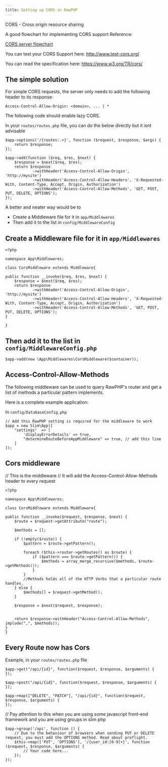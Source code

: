 ```yaml
---
title: Setting up CORS in RawPHP
---
```


CORS - Cross origin resource sharing

A good flowchart for implementing CORS support Reference: 

[CORS server flowchart](http://www.html5rocks.com/static/images/cors_server_flowchart.png)

You can test your CORS Support here: http://www.test-cors.org/

You can read the specification here: https://www.w3.org/TR/cors/


## The simple solution

For simple CORS requests, the server only needs to add the following header to its response:

`Access-Control-Allow-Origin: <domain>, ... | *`

The following code should enable lazy CORS.

In your `routes/routes.php` file, you can do the below directly but it isnt advisable
```
$app->options('/{routes:.+}', function ($request, $response, $args) {
    return $response;
});

$app->add(function ($req, $res, $next) {
    $response = $next($req, $res);
    return $response
            ->withHeader('Access-Control-Allow-Origin', 'http://mysite')
            ->withHeader('Access-Control-Allow-Headers', 'X-Requested-With, Content-Type, Accept, Origin, Authorization')
            ->withHeader('Access-Control-Allow-Methods', 'GET, POST, PUT, DELETE, OPTIONS');
});

```
A better and neater way would be to 
* Create a Middleware file for it in `app/Middlewares`
* Then add it to the list in `config/MiddlewareConfig`

## Create a Middleware file for it in `app/Middlewares`


```
<?php 

namespace App\Middlewares;

class CorsMiddleware extends Middleware{
	
public function __invoke($req, $res, $next) {
    $response = $next($req, $res);
    return $response
            ->withHeader('Access-Control-Allow-Origin', 'http://mysite')
            ->withHeader('Access-Control-Allow-Headers', 'X-Requested-With, Content-Type, Accept, Origin, Authorization')
            ->withHeader('Access-Control-Allow-Methods', 'GET, POST, PUT, DELETE, OPTIONS');
}

}
```

## Then add it to the list in `config/MiddlewareConfig.php`
```
$app->add(new \App\Middlewares\CorsMiddleware($container));
```

## Access-Control-Allow-Methods

The following middleware can be used to query RawPHP's router and get a list of methods a particular pattern implements.

Here is a complete example application:

In `config/DatabaseConfig.php`

```
// Add this RawPHP setting is required for the middleware to work
$app = new Slim\App([
    "settings"  => [
        'displayErrorDetails' => true,
        "determineRouteBeforeAppMiddleware" => true, // add this line
    ]
]);
```


## Cors middleware 
// This is the middleware
// It will add the Access-Control-Allow-Methods header to every request

```
<?php 

namespace App\Middlewares;

class CorsMiddleware extends Middleware{
	
public function __invoke($request, $response, $next) {
    $route = $request->getAttribute("route");

    $methods = [];

    if (!empty($route)) {
        $pattern = $route->getPattern();

        foreach ($this->router->getRoutes() as $route) {
            if ($pattern === $route->getPattern()) {
                $methods = array_merge_recursive($methods, $route->getMethods());
            }
        }
        //Methods holds all of the HTTP Verbs that a particular route handles.
    } else {
        $methods[] = $request->getMethod();
    }
    
    $response = $next($request, $response);


    return $response->withHeader("Access-Control-Allow-Methods", implode(",", $methods));
}
}

```

## Every Route now has Cors
Example, in your `routes/routes.php` file 
```
$app->get("/api/{id}", function($request, $response, $arguments) {
});

$app->post("/api/{id}", function($request, $response, $arguments) {
});

$app->map(["DELETE", "PATCH"], "/api/{id}", function($request, $response, $arguments) {
});
```
// Pay attention to this when you are using some javascript front-end framework and you are using groups in slim php
```
$app->group('/api', function () {
    // Due to the behaviour of browsers when sending PUT or DELETE request, you must add the OPTIONS method. Read about preflight.
    $this->map(['PUT', 'OPTIONS'], '/{user_id:[0-9]+}', function ($request, $response, $arguments) {
        // Your code here...
    });
});

```



